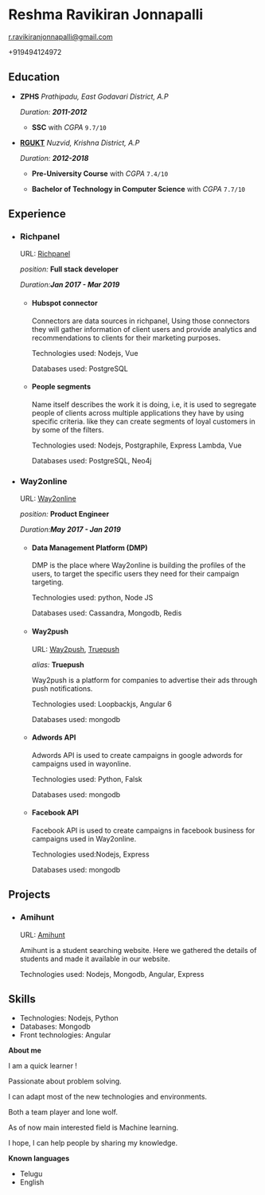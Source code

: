 # Reshma Ravikiran Jonnapalli

r.ravikiranjonnapalli@gmail.com

+919494124972

## Education

- **ZPHS** *Prathipadu, East Godavari District, A.P*

  *Duration:* _**2011-2012**_

  * **SSC** with *CGPA* `9.7/10`

- **[RGUKT][RGUKT]** *Nuzvid, Krishna District, A.P*

  *Duration:* _**2012-2018**_

  * **Pre-University Course** with *CGPA* `7.4/10`

  * **Bachelor of Technology in Computer Science** with *CGPA* `7.7/10`



## Experience

* ### Richpanel
    URL: [Richpanel][RICHPANEL]

    *position:* **Full stack developer**

    *Duration:***_Jan 2017 - Mar 2019_**

    * #### Hubspot connector

        Connectors are data sources in richpanel,  Using those connectors they will gather information of client users and provide analytics and recommendations to clients for their marketing purposes.

        Technologies used: Nodejs, Vue

        Databases used: PostgreSQL

    * #### People segments

        Name itself describes the work it is doing, i.e, it is used to segregate people of clients across multiple applications they have by using specific criteria. like they can create segments of loyal customers in by some of the filters.

        Technologies used: Nodejs, Postgraphile, Express Lambda, Vue

        Databases used: PostgreSQL, Neo4j

* ### Way2online

    URL: [Way2online][WAY2ONLINE]

    *position:* **Product Engineer**

    *Duration:***_May 2017 - Jan 2019_**

    * #### Data Management Platform (DMP)

        DMP is the place where Way2online is building the profiles of the users, to target the specific users they need for their campaign targeting.
        
        Technologies used: python, Node JS
        
        Databases used: Cassandra, Mongodb, Redis

    * #### Way2push

        URL: [Way2push][WAY2PUSH], [Truepush][TRUEPUSH]

        _alias:_ **Truepush** 

        Way2push is a platform for companies to advertise their ads through push notifications.
        
        Technologies used: Loopbackjs, Angular 6
        
        Databases used: mongodb

    * #### Adwords API

        Adwords API is used to create campaigns in google adwords for campaigns used in wayonline.
        
        Technologies used: Python, Falsk
        
        Databases used: mongodb

    * #### Facebook API

        Facebook API is used to create campaigns in facebook business for campaigns used in Way2online.

        Technologies used:Nodejs, Express
        
        Databases used: mongodb



## Projects

* ### Amihunt
    URL: [Amihunt][AMIHUNT]

    Amihunt is a student searching website. Here we gathered the details of students and made it available in our website.
    
    Technologies used: Nodejs, Mongodb, Angular, Express



## Skills

* Technologies: Nodejs, Python
* Databases: Mongodb
* Front technologies: Angular



**About me**

I am a quick learner !

Passionate about problem solving.

I can adapt most of the new technologies and environments.

Both a team player and lone wolf.

As of now main interested field is Machine learning.

I hope, I can help people by sharing my knowledge.



**Known languages**

- Telugu
- English



[RGUKT]: <https://rguktn.ac.in>
[WAY2PUSH]: <https://www.way2push.com/home>
[TRUEPUSH]: <https://truepush.com>
[AMIHUNT]: <http://amihunt.herokuapp.com>
[RICHPANEL]: <https://richpanel.com/>

[WAY2ONLINE]: <http://way2online.com/>